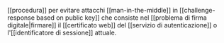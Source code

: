 [[procedura]] per evitare attacchi [[man-in-the-middle]] in [[challenge-response based on public key]] che consiste nel [[problema di firma digitale|firmare]] il [[certificato web]] del [[servizio di autenticazione]] o l'[[identificatore di sessione]] attuale.
